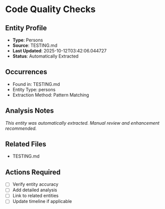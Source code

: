 # Code Quality Checks

## Entity Profile
- **Type**: Persons
- **Source**: TESTING.md
- **Last Updated**: 2025-10-12T03:42:06.044727
- **Status**: Automatically Extracted

## Occurrences
- Found in: TESTING.md
- Entity Type: persons
- Extraction Method: Pattern Matching

## Analysis Notes
*This entity was automatically extracted. Manual review and enhancement recommended.*

## Related Files
- TESTING.md

## Actions Required
- [ ] Verify entity accuracy
- [ ] Add detailed analysis
- [ ] Link to related entities
- [ ] Update timeline if applicable
